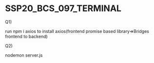 # SSP20_BCS_097_TERMINAL

Q1)

run npm i axios to install axios(frontend promise based library=>Bridges frontend to backend)

Q2)

nodemon server.js




